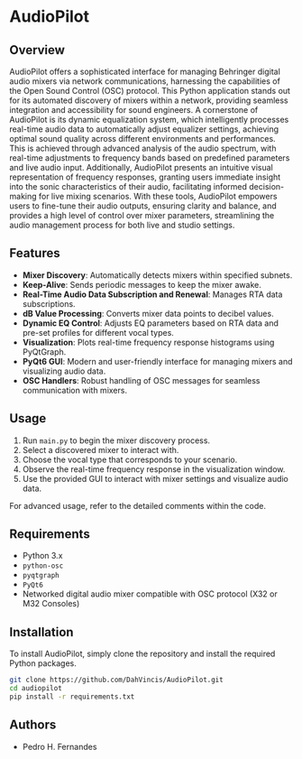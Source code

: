 # AudioPilot

## Overview

AudioPilot offers a sophisticated interface for managing Behringer digital audio mixers via network communications, harnessing the capabilities of the Open Sound Control (OSC) protocol. This Python application stands out for its automated discovery of mixers within a network, providing seamless integration and accessibility for sound engineers. A cornerstone of AudioPilot is its dynamic equalization system, which intelligently processes real-time audio data to automatically adjust equalizer settings, achieving optimal sound quality across different environments and performances. This is achieved through advanced analysis of the audio spectrum, with real-time adjustments to frequency bands based on predefined parameters and live audio input. Additionally, AudioPilot presents an intuitive visual representation of frequency responses, granting users immediate insight into the sonic characteristics of their audio, facilitating informed decision-making for live mixing scenarios. With these tools, AudioPilot empowers users to fine-tune their audio outputs, ensuring clarity and balance, and provides a high level of control over mixer parameters, streamlining the audio management process for both live and studio settings.

## Features

- **Mixer Discovery**: Automatically detects mixers within specified subnets.
- **Keep-Alive**: Sends periodic messages to keep the mixer awake.
- **Real-Time Audio Data Subscription and Renewal**: Manages RTA data subscriptions.
- **dB Value Processing**: Converts mixer data points to decibel values.
- **Dynamic EQ Control**: Adjusts EQ parameters based on RTA data and pre-set profiles for different vocal types.
- **Visualization**: Plots real-time frequency response histograms using PyQtGraph.
- **PyQt6 GUI**: Modern and user-friendly interface for managing mixers and visualizing audio data.
- **OSC Handlers**: Robust handling of OSC messages for seamless communication with mixers.

## Usage

1. Run `main.py` to begin the mixer discovery process.
2. Select a discovered mixer to interact with.
3. Choose the vocal type that corresponds to your scenario.
4. Observe the real-time frequency response in the visualization window.
5. Use the provided GUI to interact with mixer settings and visualize audio data.

For advanced usage, refer to the detailed comments within the code.

## Requirements

- Python 3.x
- `python-osc`
- `pyqtgraph`
- `PyQt6`
- Networked digital audio mixer compatible with OSC protocol (X32 or M32 Consoles)

## Installation

To install AudioPilot, simply clone the repository and install the required Python packages.

```bash
git clone https://github.com/DahVincis/AudioPilot.git
cd audiopilot
pip install -r requirements.txt
```

## Authors

- Pedro H. Fernandes